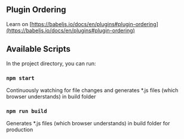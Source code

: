 ## Plugin Ordering

Learn on [https://babeljs.io/docs/en/plugins#plugin-ordering](https://babeljs.io/docs/en/plugins#plugin-ordering)

## Available Scripts

In the project directory, you can run:

### `npm start`

Continuously watching for file changes and generates *.js files (which browser understands) in build folder

### `npm run build`

Generates *.js files (which browser understands) in build folder for production